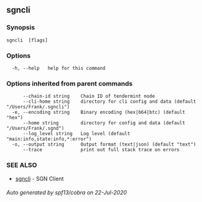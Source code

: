 ## sgncli 



### Synopsis



```
sgncli  [flags]
```

### Options

```
  -h, --help   help for this command
```

### Options inherited from parent commands

```
      --chain-id string    Chain ID of tendermint node
      --cli-home string    directory for cli config and data (default "/Users/Frank/.sgncli")
  -e, --encoding string    Binary encoding (hex|b64|btc) (default "hex")
      --home string        directory for config and data (default "/Users/Frank/.sgnd")
      --log_level string   Log level (default "main:info,state:info,*:error")
  -o, --output string      Output format (text|json) (default "text")
      --trace              print out full stack trace on errors
```

### SEE ALSO

* [sgncli](sgncli.md)	 - SGN Client

###### Auto generated by spf13/cobra on 22-Jul-2020
